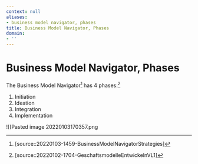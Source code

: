 ```yaml
---
context: null
aliases:
- business model navigator, phases
title: Business Model Navigator, Phases
domain:
- ''
---
```


# Business Model Navigator, Phases

The Business Model Navigator[^1] has 4 phases:[^2]

1. Initiation
2. Ideation
3. Integration
4. Implementation

![[Pasted image 20220103170357.png

[^1]: [source::20220103-1459-BusinessModelNavigatorStrategies]
[^2]: [source::20220102-1704-GeschaftsmodelleEntwickelnVL1]
